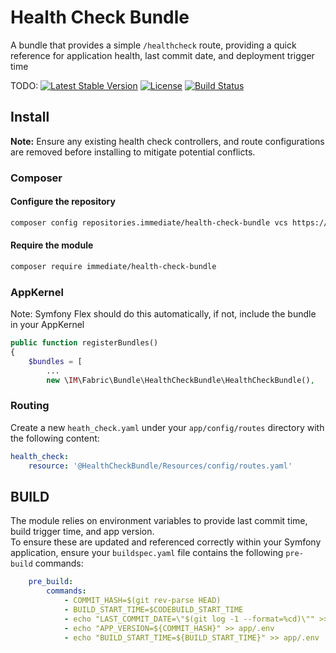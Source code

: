 # Health Check Bundle

A bundle that provides a simple `/healthcheck` route, providing a quick reference for application health,
last commit date, and deployment trigger time

TODO:
[![Latest Stable Version]()]()
[![License]()]()
[![Build Status]()]()

## Install

**Note:** Ensure any existing health check controllers, and route configurations are removed before installing to 
mitigate potential conflicts. 

### Composer

#### Configure the repository
```bash
composer config repositories.immediate/health-check-bundle vcs https://github.com/immediate-media/health-check-bundle.git
```

#### Require the module
```bash
composer require immediate/health-check-bundle
```

### AppKernel

Note: Symfony Flex should do this automatically, if not, include the bundle in your AppKernel

```php
public function registerBundles()
{
    $bundles = [
        ...
        new \IM\Fabric\Bundle\HealthCheckBundle\HealthCheckBundle(),
```

### Routing

Create a new `heath_check.yaml` under your `app/config/routes` directory with the following content:
```yaml
health_check:
    resource: '@HealthCheckBundle/Resources/config/routes.yaml'
```

## BUILD
The module relies on environment variables to provide last commit time, build trigger time, and app version.  
To ensure these are updated and referenced correctly within your Symfony application,
ensure your `buildspec.yaml` file contains the following `pre-build` commands:

```yaml
    pre_build:
        commands:
            - COMMIT_HASH=$(git rev-parse HEAD)
            - BUILD_START_TIME=$CODEBUILD_START_TIME
            - echo "LAST_COMMIT_DATE=\"$(git log -1 --format=%cd)\"" >> app/.env
            - echo "APP_VERSION=${COMMIT_HASH}" >> app/.env
            - echo "BUILD_START_TIME=${BUILD_START_TIME}" >> app/.env
```

